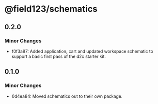 # @field123/schematics

## 0.2.0

### Minor Changes

- f0f3a87: Added application, cart and updated workspace schematic to support a basic first pass of the d2c starter kit.

## 0.1.0

### Minor Changes

- 0d4ea84: Moved schematics out to their own package.
